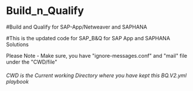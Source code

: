 # Build_n_Qualify
#Build and Qualify for SAP-App/Netweaver and SAPHANA

#This is the updated code for SAP_B&Q for SAP App and SAPHANA Solutions

Please Note - Make sure, you have "ignore-messages.conf" and "mail" file under the "CWD/file" 

###### CWD is the Current working Directory where you have kept this BQ.V2.yml playbook ######
